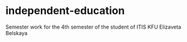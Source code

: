 # independent-education
Semester work for the 4th semester of the student of ITIS KFU Elizaveta Belskaya
